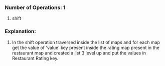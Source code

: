### Number of Operations: 1

1. shift

### Explanation:

1. In the shift operation traversed inside the list of maps and for each map get the value of 'value' key present inside the rating map present in the restaurant map and created a list 3 level up and put the values in Restaurant Rating key.